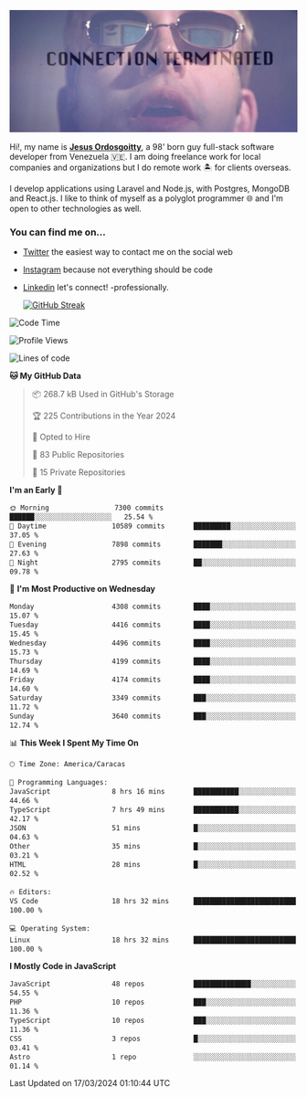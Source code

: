 ![hackers movie reference](./disconnected.jpg)

Hi!, my name is [**Jesus Ordosgoitty**](https://jodaz.dev), a 98' born guy full-stack software developer from Venezuela 🇻🇪. I am doing freelance work for local companies and organizations but I do remote work 🏝️ for clients overseas. 

I develop applications using Laravel and Node.js, with Postgres, MongoDB and React.js. I like to think of myself as a polyglot programmer 🌐 and I'm open to other technologies as well.

### You can find me on...

- [Twitter](https://twitter.com/jodaz_) the easiest way to contact me on the social web
- [Instagram](https://instagram.com/jodaz_) because not everything should be code
- [Linkedin](https://linkedin.com/in/jodaz) let's connect! -professionally.


    [![GitHub Streak](https://streak-stats.demolab.com?user=jodaz&theme=tokyonight)](https://git.io/streak-stats)

<!--START_SECTION:waka-->
![Code Time](http://img.shields.io/badge/Code%20Time-4%2C672%20hrs%203%20mins-blue)

![Profile Views](http://img.shields.io/badge/Profile%20Views-0-blue)

![Lines of code](https://img.shields.io/badge/From%20Hello%20World%20I%27ve%20Written-83.0%20million%20lines%20of%20code-blue)

**🐱 My GitHub Data** 

> 📦 268.7 kB Used in GitHub's Storage 
 > 
> 🏆 225 Contributions in the Year 2024
 > 
> 💼 Opted to Hire
 > 
> 📜 83 Public Repositories 
 > 
> 🔑 15 Private Repositories 
 > 
**I'm an Early 🐤** 

```text
🌞 Morning                7300 commits        ██████░░░░░░░░░░░░░░░░░░░   25.54 % 
🌆 Daytime                10589 commits       █████████░░░░░░░░░░░░░░░░   37.05 % 
🌃 Evening                7898 commits        ███████░░░░░░░░░░░░░░░░░░   27.63 % 
🌙 Night                  2795 commits        ██░░░░░░░░░░░░░░░░░░░░░░░   09.78 % 
```
📅 **I'm Most Productive on Wednesday** 

```text
Monday                   4308 commits        ████░░░░░░░░░░░░░░░░░░░░░   15.07 % 
Tuesday                  4416 commits        ████░░░░░░░░░░░░░░░░░░░░░   15.45 % 
Wednesday                4496 commits        ████░░░░░░░░░░░░░░░░░░░░░   15.73 % 
Thursday                 4199 commits        ████░░░░░░░░░░░░░░░░░░░░░   14.69 % 
Friday                   4174 commits        ████░░░░░░░░░░░░░░░░░░░░░   14.60 % 
Saturday                 3349 commits        ███░░░░░░░░░░░░░░░░░░░░░░   11.72 % 
Sunday                   3640 commits        ███░░░░░░░░░░░░░░░░░░░░░░   12.74 % 
```


📊 **This Week I Spent My Time On** 

```text
🕑︎ Time Zone: America/Caracas

💬 Programming Languages: 
JavaScript               8 hrs 16 mins       ███████████░░░░░░░░░░░░░░   44.66 % 
TypeScript               7 hrs 49 mins       ███████████░░░░░░░░░░░░░░   42.17 % 
JSON                     51 mins             █░░░░░░░░░░░░░░░░░░░░░░░░   04.63 % 
Other                    35 mins             █░░░░░░░░░░░░░░░░░░░░░░░░   03.21 % 
HTML                     28 mins             █░░░░░░░░░░░░░░░░░░░░░░░░   02.52 % 

🔥 Editors: 
VS Code                  18 hrs 32 mins      █████████████████████████   100.00 % 

💻 Operating System: 
Linux                    18 hrs 32 mins      █████████████████████████   100.00 % 
```

**I Mostly Code in JavaScript** 

```text
JavaScript               48 repos            ██████████████░░░░░░░░░░░   54.55 % 
PHP                      10 repos            ███░░░░░░░░░░░░░░░░░░░░░░   11.36 % 
TypeScript               10 repos            ███░░░░░░░░░░░░░░░░░░░░░░   11.36 % 
CSS                      3 repos             █░░░░░░░░░░░░░░░░░░░░░░░░   03.41 % 
Astro                    1 repo              ░░░░░░░░░░░░░░░░░░░░░░░░░   01.14 % 
```




 Last Updated on 17/03/2024 01:10:44 UTC
<!--END_SECTION:waka-->
